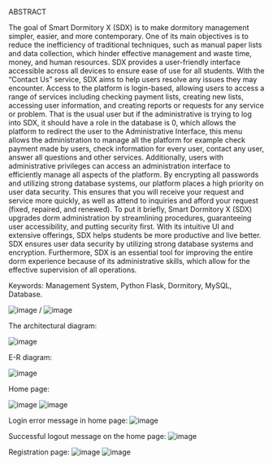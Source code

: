 ABSTRACT

The goal of Smart Dormitory X (SDX) is to make dormitory management simpler, easier, and more contemporary. One of its main objectives is to reduce the inefficiency of traditional techniques, such as manual paper lists and data collection, which hinder effective management and waste time, money, and human resources. SDX provides a user-friendly interface accessible across all devices to ensure ease of use for all students. With the “Contact Us” service, SDX aims to help users resolve any issues they may encounter. Access to the platform is login-based, allowing users to access a range of services including checking payment lists, creating new lists, accessing user information, and creating reports or requests for any service or problem. That is the usual user but if the administrative is trying to log into SDX, it should have a role in the database is 0, which allows the platform to redirect the user to the Administrative Interface, this menu allows the administration to manage all the platform for example check payment made by users, check information for every user, contact any user, answer all questions and other services. Additionally, users with administrative privileges can access an administration interface to efficiently manage all aspects of the platform. By encrypting all passwords and utilizing strong database systems, our platform places a high priority on user data security. This ensures that you will receive your request and service more quickly, as well as attend to inquiries and afford your request (fixed, repaired, and renewed). To put it briefly, Smart Dormitory X (SDX) upgrades dorm administration by streamlining procedures, guaranteeing user accessibility, and putting security first. With its intuitive UI and extensive offerings, SDX helps students be more productive and live better. SDX ensures user data security by utilizing strong database systems and encryption. Furthermore, SDX is an essential tool for improving the entire dorm experience because of its administrative skills, which allow for the effective supervision of all operations.

Keywords: Management System, Python Flask, Dormitory, MySQL, Database.

![image](https://github.com/user-attachments/assets/f91e633d-4324-4b02-a786-134a17432654) / ![image](https://github.com/user-attachments/assets/bb7bbdec-535f-4488-a09e-65c0e2a2ccf1)

The architectural diagram:

![image](https://github.com/user-attachments/assets/29ebf796-4e7e-498c-84a5-9ff3f78cce2b)

E-R diagram:

![image](https://github.com/user-attachments/assets/c66b734b-48a7-447a-b536-fa89a78dab29)

Home page:

![image](https://github.com/user-attachments/assets/da6e95ce-818e-4d4d-aab7-93ba38897290)
![image](https://github.com/user-attachments/assets/2a0b8bca-a54b-4581-9f3a-d828aec6e8b7)

Login error message in home page:
![image](https://github.com/user-attachments/assets/d5d03d46-2286-4de3-b6e3-fcb9b71264a1)

Successful logout message on the home page:
![image](https://github.com/user-attachments/assets/7e3872e4-3c7c-489a-b581-dfcb165ac7f3)

Registration page:
![image](https://github.com/user-attachments/assets/b665e299-5ac3-4798-8a9f-bd1933e46ce8)
![image](https://github.com/user-attachments/assets/b66c13db-9d59-4f31-a05b-5673c9de2522)
